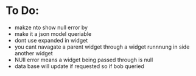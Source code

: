 # To Do:
* makze nto show null error by
* make it a json model queriable
* dont use expanded in widget
* you cant navagate a parent widget through a widget runnnung in side another widget
* NUll error means a widget being passed through is null
* data base will update if requested so if bob queried 